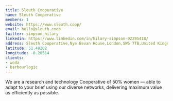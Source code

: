 ```yaml
---
title: Sleuth Cooperative
name: Sleuth Cooperative
members: 1
website: https://www.sleuth.coop/
email: hello@sleuth.coop
twitter: simpson_hilary
linkedin: https://www.linkedin.com/in/hilary-simpson-02395418/
address: Sleuth Cooperative,Nye Bevan House,London,SW6 7TB,United Kingdom
latitude: 51.48202
longitude: -0.20514 
clients: 
- woda
- barbourlogic
---
```


We are a research and technology Cooperative of 50% women &mdash; able to adapt to your brief using our diverse networks, delivering maximum value as efficiently as possible.

